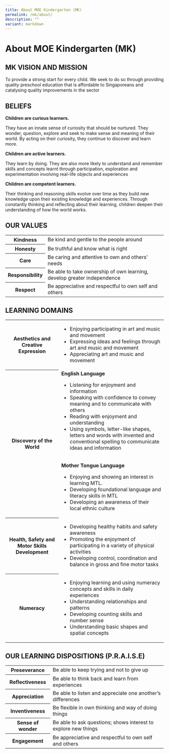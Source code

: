 ```yaml
---
title: About MOE Kindergarten (MK)
permalink: /mk/about/
description: ""
variant: markdown
---
```

# About MOE Kindergarten (MK)


## MK VISION AND MISSION


To provide a strong start for every child. We seek to do so through providing quality preschool education that is affordable to Singaporeans and catalysing quality improvements in the sector

## BELIEFS


**Children are curious learners.**

They have an innate sense of curiosity that should be nurtured. They wonder, question, explore and seek to make sense and meaning of their world. By acting on their curiosity, they continue to discover and learn more.&nbsp;

  

**Children are active learners.**

They learn by doing. They are also more likely to&nbsp;understand and remember skills and concepts learnt through participation, exploration and experimentation involving real-life objects and experiences

  

**Children are competent learners.**

Their thinking and reasoning skills evolve over time as they build new knowledge upon their existing knowledge and experiences. Through constantly thinking and reflecting about their learning, children deepen their understanding of how the world works.

##  OUR VALUES


<table>
<tbody><tr>
<th>Kindness</th>
<td>Be kind and gentle to the people around</td>
</tr>
<tr>
<th>Honesty</th>
<td>Be truthful and know what is right</td>
</tr>
<tr>
<th>Care</th>
<td>Be caring and attentive to own and others’ needs</td>
</tr>
	<tr>
<th>Responsibility</th>
<td>Be able to take ownership of own learning, develop greater independence</td>
</tr>
		<tr>
<th>Respect</th>
<td>Be appreciative and respectful to own self and others</td>
</tr>
	</tbody></table>
	
## LEARNING DOMAINS


<table>
<tbody><tr>
<th>Aesthetics and Creative Expression</th>
<td>
<ul>
<li> Enjoying participating in art and music and movement</li> 
<li> Expressing ideas and feelings through art and music and movement</li> 
<li> Appreciating art and music and movement</li> 
</ul></td>
</tr>
	
<tr>
<th>Discovery of the World</th>
<td>
<b>English Language</b><br>
<ul>
<li>Listening for enjoyment and information</li>
<li>Speaking with confidence to convey meaning and to communicate with others</li>
<li>Reading with enjoyment and understanding</li>
<li>Using symbols, letter-like shapes, letters and words with invented and conventional spelling to communicate ideas and information</li>
</ul>
<br>
<b> Mother Tongue Language</b>
<ul>
<li>Enjoying and showing an interest in learning MTL.</li>
<li>Developing foundational language and literacy skills in MTL</li>
<li>Developing an awareness of their local ethnic culture</li>
</ul>


</td>
</tr>
<tr>
<th>Health, Safety and Motor Skills Development</th>
<td><ul>
<li>Developing healthy habits and safety awareness</li>
<li>Promoting the enjoyment of participating in a variety of physical activities</li>
<li>Developing control, coordination and balance in gross and fine motor tasks</li>

</ul></td>
</tr>
	<tr>
<th>Numeracy</th>
<td><ul>
<li>Enjoying learning and using numeracy concepts and skills in daily experiences</li>
<li>Understanding relationships and patterns</li>
<li>Developing counting skills and number sense</li>
<li>Understanding basic shapes and spatial concepts</li>
</ul>
</td>
</tr>	
</tbody></table>



##  OUR LEARNING DISPOSITIONS (P.R.A.I.S.E)


<table>
<tbody><tr>
<th>Preseverance</th>
<td>Be able to keep trying and not to give up</td>
</tr>
<tr>
<th>Reflectiveness</th>
<td>Be able to think back and learn from experiences</td>
</tr>
<tr>
<th>Appreciation</th>
<td>Be able to listen and appreciate one another’s differences</td>
</tr>
	<tr>
<th>Inventiveness</th>
<td>Be flexible in own thinking and way of doing things</td>
</tr>
		<tr>
<th>Sense of wonder</th>
<td>Be able to ask questions; shows interest to explore new things</td>
</tr>
			<tr>
<th>Engagement</th>
<td>Be appreciative and respectful to own self and others</td>
</tr>
	</tbody></table>